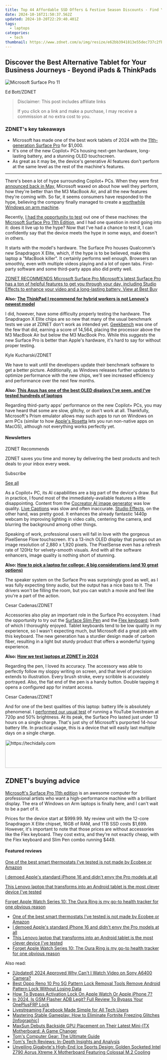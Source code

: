 ```yaml
---
title: Top 44 Affordable SSD Offers & Festive Season Discounts - Find Your Perfect Match | TechAdvisor
date: 2024-10-16T21:50:37.562Z
updated: 2024-10-20T22:29:40.401Z
tags:
  - laptops
categories:
  - tech
thumbnail: https://www.zdnet.com/a/img/resize/e62bb3941813e55dec737c2fb16968a11f02a454/2023/10/23/aab7e2ef-1bf4-40cd-b443-2d993ddeb038/storage.png?auto=webp&fit=crop&frame=1&height=172&width=306
---
```


## Discover the Best Alternative Tablet for Your Business Journeys - Beyond iPads & ThinkPads

![Microsoft Surface Pro 11](https://www.zdnet.com/a/img/resize/5a61d95f139c9509212e8ba8de8e550d72febe54/2024/06/26/7718b7e0-28a8-45c8-9738-d8b45dad2e12/1000020801.jpg?auto=webp&width=1280)

Ed Bott/ZDNET

>  Disclaimer: This post includes affiliate links
>
>  If you click on a link and make a purchase, I may receive a commission at no extra cost to you.
>

### ZDNET's key takeaways

* Microsoft has made one of the best work tablets of 2024 with the [11th-generation Surface Pro](https://shop-links.co/link/?url=https%3A%2F%2Fwww.bestbuy.com%2Fsite%2Fmicrosoft-surface-pro-copilot-pc-13-snapdragon-x-plus-16gb-memory-256gb-ssd-device-only-11th-edition-platinum%2F6582846.p&publisher_slug=itechdaily19598&exclusive=1) for $1,000.
* It's one of the new Copilot+ PCs housing next-gen hardware, long-lasting battery, and a stunning OLED touchscreen.
* As great as it may be, the device's generative AI features don't perform at the same level as the rest of the machine's features.

---

There's been a lot of hype surrounding Copilot+ PCs. When they were first [announced back in May](https://www.zdnet.com/article/every-copilot-pc-microsoft-just-announced-to-take-on-apples-m3-macbooks/), Microsoft waxed on about how well they perform, how they're better than the M3 MacBook Air, and all the new features they're coming with. So far, it seems consumers have responded to the hype, believing the company finally managed to create a [worthwhile Windows on arm machine](https://www.zdnet.com/article/could-windows-finally-get-arm-right-and-outperform-apple-silicon/).

Recently, [I had the opportunity to test](https://www.zdnet.com/article/how-we-test-laptops/) out one of these machines: the [Microsoft Surface Pro 11th Edition](https://shop-links.co/link/?url=https%3A%2F%2Fwww.bestbuy.com%2Fsite%2Fmicrosoft-surface-pro-copilot-pc-13-snapdragon-x-plus-16gb-memory-256gb-ssd-device-only-11th-edition-platinum%2F6582846.p%3FskuId%3D6582846&publisher_slug=itechdaily19598&exclusive=1), and I had one question in mind going into it: does it live up to the hype? Now that I've had a chance to test it, I can confidently say that the device meets the hype in some ways, and doesn't in others.

It starts with the model's hardware. The Surface Pro houses Qualcomm's new Snapdragon X Elite, which, if the hype is to be believed, make this laptop a "MacBook killer". It certainly performs well enough. Browsers ran smoothly, even with multiple videos playing and a lot of open tabs. First-party software and some third-party apps also did pretty well.

[ZDNET RECOMMENDS Microsoft Surface Pro Microsoft's latest Surface Pro has a ton of helpful features to get you through your day, including Studio Effects to enhance your video and a long-lasting battery. View at Best Buy](https://shop-links.co/link/?url=https%3A%2F%2Fwww.bestbuy.com%2Fsite%2Fmicrosoft-surface-pro-copilot-pc-13-snapdragon-x-plus-16gb-memory-256gb-ssd-device-only-11th-edition-platinum%2F6582846.p%3FskuId%3D6582846&publisher_slug=itechdaily19598&exclusive=1)

**Also: [The ThinkPad I recommend for hybrid workers is not Lenovo's newest model](https://www.zdnet.com/article/the-thinkpad-i-recommend-for-hybrid-workers-is-not-lenovos-newest-model/)**

I did, however, have some difficulty properly testing the hardware. The Snapdragon X Elite chips are so new that many of the usual benchmark tests we use at ZDNET don't work as intended yet. [Geekbench](https://www.geekbench.com/) was one of the few that did, earning a score of 14,564, placing the processor above the M3 MacBook Air but below the M3 MacBook Pro. While this _suggests_ the new Surface Pro is better than Apple's hardware, it's hard to say for without proper testing.

Kyle Kucharski/ZDNET

We have to wait until the developers update their benchmark software to get a better picture. Additionally, as Windows releases further updates to optimize performance with the new chips, we'll see increased efficiency and performance over the next few months.

**Also: [This Asus has one of the best OLED displays I've seen, and I've tested hundreds of laptops](https://www.zdnet.com/article/this-asus-has-one-of-the-best-oled-displays-ive-seen-and-ive-tested-hundreds-of-laptops/)**

Regarding third-party apps' performance on the new Copilot+ PCs, you may have heard that some are slow, glitchy, or don't work at all. Thankfully, Microsoft's Prism emulator allows may such apps to run on Windows on arm PCs (similar to how [Apple's Rosetta](https://www.zdnet.com/article/apple-silicon-rosetta-m1-m2-m3-soc-why-these-terms-matter-to-every-computer-buyer/) lets you run non-native apps on MacOS), although not everything works perfectly yet. 

#### Newsletters

ZDNET Recommends

ZDNET saves you time and money by delivering the best products and tech deals to your inbox every week.

 Subscribe

[See all](https://www.zdnet.com/newsletters/)

As a Copilot+ PC, its AI capabilities are a big part of the device's draw. But in practice, I found most of the immediately-available features a little disappointing. Content from the [Cocreator AI image generator](https://www.zdnet.com/article/i-demoed-every-new-ai-feature-coming-to-copilot-pcs-and-im-nearly-sold-on-the-hype/) was low quality. [Live Captions](https://www.zdnet.com/article/how-to-turn-on-live-captions-in-windows-11/) was slow and often inaccurate. [Studio Effects](https://www.zdnet.com/home-and-office/work-life/pc-using-too-much-power-the-latest-windows-11-preview-has-some-tips-for-you/), on the other hand, was pretty good. It enhances the already fantastic 1440p webcam by improving lighting in video calls, centering the camera, and blurring the background among other things.

Speaking of work, professional users will fall in love with the gorgeous PixelSense Flow touchscreen. It's a 13-inch OLED display that pumps out an image resolution of 2,880 x 1,920 pixels. The PixelSense even has a refresh rate of 120Hz for velvety-smooth visuals. And with all the software enhancers, image quality is nothing short of stunning.

**Also: [How to pick a laptop for college: 4 big considerations (and 10 great options)](https://www.zdnet.com/article/how-to-pick-a-laptop-for-college/)**

The speaker system on the Surface Pro was surprisingly good as well, as I was fully expecting tinny audio, but the output has a nice bass to it. The drivers won't be filling the room, but you can watch a movie and feel like you're a part of the action.

Cesar Cadenas/ZDNET

Accessories also play an important role in the Surface Pro ecosystem. I had the opportunity to try out the [Surface Slim Pen](https://www.microsoft.com/en-us/d/surface-slim-pen/8tb9xw8rwc14) and the [Flex keyboard](https://www.microsoft.com/en-us/d/surface-pro-flex-keyboard-with-slim-pen/93fzrmtgj6jw); both of which I thoroughly enjoyed. Tablet keyboards tend to be low quality in my experience, so I wasn't expecting much, but Microsoft did a great job with this keyboard. The new generation has a sturdier design made of carbon fiber, resulting in a light but sturdy product that offers a wonderful typing experience.

**Also: [How we test laptops at ZDNET in 2024](https://www.zdnet.com/article/how-we-test-laptops/)**

Regarding the pen, I loved its accuracy. The accessory was able to perfectly follow my sloppy writing on screen, and that level of precision extends to illustration. Every brush stroke, every scribble is accurately portrayed. Also, the flat end of the pen is a handy button. Double tapping it opens a configured app for instant access.

Cesar Cadenas/ZDNET

And for one of the best qualities of this laptop: battery life is absolutely phenomenal. I [performed our usual test](https://www.zdnet.com/article/how-we-test-laptops/) of running a YouTube livestream at 720p and 50% brightness. At its peak, the Surface Pro lasted just under 13 hours on a single charge. That's just shy of Microsoft's purported 14-hour battery life. In practical usage, this is a device that will easily last multiple days on a single charge. 

<!-- affiliate ads begin -->
<a href="https://ephamedtechinc.pxf.io/c/5597632/2136620/26400" target="_top" id="2136620">
  <img src="//a.impactradius-go.com/display-ad/26400-2136620" border="0" alt="https://techidaily.com" width="728" height="90"/>
</a>
<img height="0" width="0" src="https://ephamedtechinc.pxf.io/i/5597632/2136620/26400" style="position:absolute;visibility:hidden;" border="0" />
<!-- affiliate ads end -->

## ZDNET's buying advice

[Microsoft's Surface Pro 11th edition](https://shop-links.co/link/?url=https%3A%2F%2Fwww.bestbuy.com%2Fsite%2Fmicrosoft-surface-pro-copilot-pc-13-snapdragon-x-plus-16gb-memory-256gb-ssd-device-only-11th-edition-platinum%2F6582846.p%3FskuId%3D6582846&publisher_slug=itechdaily19598&exclusive=1) is an awesome computer for professional artists who want a high-performance machine with a brilliant display. The era of Windows on Arm laptops is finally here, and I can't wait to be a part of it. 

Prices for the device start at $999.99\. My review unit with the 12-core Snapdragon X Elite chipset, 16GB of RAM, and 1TB SSD costs $1,699\. However, it's important to note that those prices are without accessories like the Flex keyboard. They cost extra, and they're not exactly cheap, with the Flex keyboard and Slim Pen combo running $449\. 

#### Featured reviews

[One of the best smart thermostats I've tested is not made by Ecobee or Amazon](https://www.zdnet.com/article/one-of-the-best-smart-thermostats-ive-tested-is-not-made-by-ecobee-or-amazon/ "One of the best smart thermostats I've tested is not made by Ecobee or Amazon")

[I demoed Apple's standard iPhone 16 and didn't envy the Pro models at all](https://www.zdnet.com/article/why-im-recommending-the-standard-iphone-16-over-the-pro-this-year-and-im-not-alone/ "I demoed Apple's standard iPhone 16 and didn't envy the Pro models at all")

[This Lenovo laptop that transforms into an Android tablet is the most clever device I've tested](https://www.zdnet.com/article/i-tested-lenovos-windows-laptop-that-doubles-as-an-android-tablet-and-it-has-so-much-potential/ "This Lenovo laptop that transforms into an Android tablet is the most clever device I've tested")

[Forget Apple Watch Series 10: The Oura Ring is my go-to health tracker for one obvious reason](https://www.zdnet.com/article/forget-apple-watch-series-10-the-oura-ring-is-my-go-to-health-tracker-for-one-obvious-reason/ "Forget Apple Watch Series 10: The Oura Ring is my go-to health tracker for one obvious reason")

* [One of the best smart thermostats I've tested is not made by Ecobee or Amazon](https://www.zdnet.com/article/one-of-the-best-smart-thermostats-ive-tested-is-not-made-by-ecobee-or-amazon/ "One of the best smart thermostats I've tested is not made by Ecobee or Amazon")
* [I demoed Apple's standard iPhone 16 and didn't envy the Pro models at all](https://www.zdnet.com/article/why-im-recommending-the-standard-iphone-16-over-the-pro-this-year-and-im-not-alone/ "I demoed Apple's standard iPhone 16 and didn't envy the Pro models at all")
* [This Lenovo laptop that transforms into an Android tablet is the most clever device I've tested](https://www.zdnet.com/article/i-tested-lenovos-windows-laptop-that-doubles-as-an-android-tablet-and-it-has-so-much-potential/ "This Lenovo laptop that transforms into an Android tablet is the most clever device I've tested")
* [Forget Apple Watch Series 10: The Oura Ring is my go-to health tracker for one obvious reason](https://www.zdnet.com/article/forget-apple-watch-series-10-the-oura-ring-is-my-go-to-health-tracker-for-one-obvious-reason/ "Forget Apple Watch Series 10: The Oura Ring is my go-to health tracker for one obvious reason")

<ins class="adsbygoogle"
     style="display:block"
     data-ad-format="autorelaxed"
     data-ad-client="ca-pub-7571918770474297"
     data-ad-slot="1223367746"></ins>

<ins class="adsbygoogle"
     style="display:block"
     data-ad-client="ca-pub-7571918770474297"
     data-ad-slot="8358498916"
     data-ad-format="auto"
     data-full-width-responsive="true"></ins>

<span class="atpl-alsoreadstyle">Also read:</span>
<div><ul>
<li><a href="https://article-knowledge.techidaily.com/updated-2024-approved-why-cant-i-watch-video-on-sony-a6400-camera/"><u>[Updated] 2024 Approved Why Can't I Watch Video on Sony A6400 Camera?</u></a></li>
<li><a href="https://easy-unlock-android.techidaily.com/best-oppo-reno-10-pro-5g-pattern-lock-removal-tools-remove-android-pattern-lock-without-losing-data-by-drfone-android/"><u>Best Oppo Reno 10 Pro 5G Pattern Lock Removal Tools Remove Android Pattern Lock Without Losing Data</u></a></li>
<li><a href="https://activate-lock.techidaily.com/how-to-bypass-activation-lock-on-apple-watch-or-apple-iphone-7-by-drfone-ios/"><u>How To Bypass Activation Lock On Apple Watch Or Apple iPhone 7?</u></a></li>
<li><a href="https://android-frp.techidaily.com/in-2024-is-gsm-flasher-adb-legit-full-review-to-bypass-your-oneplusfrp-lock-by-drfone-android/"><u>In 2024, Is GSM Flasher ADB Legit? Full Review To Bypass Your OnePlusFRP Lock</u></a></li>
<li><a href="https://facebook-clips.techidaily.com/livestreaming-facebook-made-simple-for-all-tech-users/"><u>Livestreaming Facebook Made Simple for All Tech Users</u></a></li>
<li><a href="https://program-issues.techidaily.com/mastering-stable-gameplay-how-to-eliminate-fortnite-freezing-glitches-infographic/"><u>Mastering Stable Gameplay: How to Eliminate Fortnite Freezing Glitches [Infographic]</u></a></li>
<li><a href="https://hardware-reviews.techidaily.com/1723862867060-maxsun-debuts-backside-gpu-placement-on-their-latest-mini-itx-motherboard-a-game-changer/"><u>MaxSun Debuts Backside GPU Placement on Their Latest Mini-ITX Motherboard: A Game Changer</u></a></li>
<li><a href="https://hardware-reviews.techidaily.com/toms-computer-gear-the-ultimate-guide/"><u>Tom's Computer Gear: The Ultimate Guide</u></a></li>
<li><a href="https://hardware-reviews.techidaily.com/toms-tech-reviews-in-depth-insights-and-analysis-t17238628805655/"><u>Tom's Tech Reviews: In-Depth Insights and Analysis</u></a></li>
<li><a href="https://hardware-reviews.techidaily.com/unveiling-gigabytes-high-end-ice-sports-design-golden-socketed-intel-z790-aorus-xtreme-x-motherboard-featuring-colossal-m2-cooling/"><u>Unveiling Gigabyte's High-End Ice Sports Design: Golden Socketed Intel Z790 Aorus Xtreme X Motherboard Featuring Colossal M.2 Cooling</u></a></li>
</ul></div>

